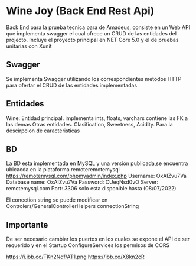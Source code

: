 # Wine Joy (Back End Rest Api)

Back End para la prueba tecnica para de Amadeus, consiste en un Web API que implementa swagger el cual ofrece un CRUD de las entidades del projecto.
Incluye el proyecto principal en NET Core 5.0 y el de pruebas unitarias con Xunit
## Swagger

Se implementa Swagger utilizando los correspondientes metodos HTTP para ofertar el CRUD de las entidades implementadas

## Entidades

Wine: Entidad principal. implementa ints, floats, varchars contiene las FK a las demas
Otras entidades. Clasification, Sweetness, Acidity. Para la descirpcion de caracteristicas

## BD

La BD esta implementada en MySQL y una versión publicada,se encuentra ubicacda en la plataforma remoteremotemysql
https://remotemysql.com/phpmyadmin/index.php
Username: OxAIZvu7Va
Database name: OxAIZvu7Va
Password: CUeqNsd0vO
Server: remotemysql.com
Port: 3306
solo esta disponible hasta (08/07/2022)

El conection string se puede modificar en 
Controlers/GeneralControllerHelpers connectionString

## Importante

De ser necesario cambiar los puertos en los cuales se expone el API de ser requerido y en el Startup ConfigureServices los permisos de CORS

https://i.ibb.co/TKn2Ndf/AT1.png
https://ibb.co/X8kn2cR



